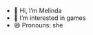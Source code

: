 - 👋 Hi, I’m Melinda
- 👀 I’m interested in games
- 😄 Pronouns: she


<!---
sholilinn/sholilinn is a ✨ special ✨ repository because its `README.md` (this file) appears on your GitHub profile.
You can click the Preview link to take a look at your changes.
--->
